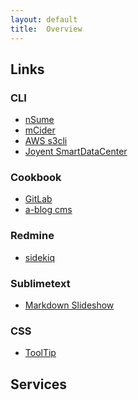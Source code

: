 ```yaml
---
layout: default
title:  Overview
---
```


## Links

### CLI

* [nSume](http://nsume.org/)
* [mCider](http://ogom.github.io/python-mcider/)
* [AWS s3cli](https://github.com/ogom/node-s3cli)
* [Joyent SmartDataCenter](https://github.com/ogom/ruby-smartdc)

### Cookbook

* [GitLab](https://github.com/ogom/cookbook-gitlab)
* [a-blog cms](http://ogom.github.io/cookbook-acms/)

### Redmine

* [sidekiq](https://github.com/ogom/redmine_sidekiq)

### Sublimetext

* [Markdown Slideshow](http://ogom.github.io/sublimetext-markdown-slideshow/)

### CSS

* [ToolTip](http://ogom.github.io/css-tooltip/)

<div class="row">
  <div class="col-lg-4">
    <h2>Services</h2>
    <section class="coderwall" data-coderwall-username="ogom" data-coderwall-orientation="horizontal"></section>
  </div>
</div>
